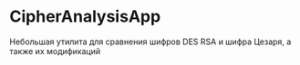 # CipherAnalysisApp
Небольшая утилита для сравнения шифров DES RSA и шифра Цезаря, а также их модификаций
